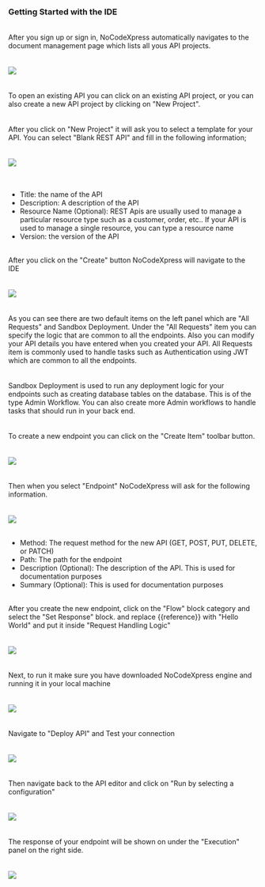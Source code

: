 ### Getting Started with the IDE
<br/>
After you sign up or sign in, NoCodeXpress automatically navigates to the document management page which lists all yous API projects.  
<br/><br/><br/>
<img style="max-width:700px;max-height:350px" class="hovarable" src="https://nocodexpress.app/docimages/1_1.png"/>
<br/><br/><br/>
To open an existing API you can click on an existing API project, or you can also create a new API project by clicking on "New Project".
<br/><br/><br/>
After you click on "New Project" it will ask you to select a template for your API. You can select "Blank REST API" and fill in the following information;
<br/><br/><br/>
<img style="max-width:700px;max-height:350px" class="hovarable" src="https://nocodexpress.app/docimages/1_2.png"/>
<br/><br/><br/>

+ Title: the name of the API
+ Description: A description of the API
+ Resource Name (Optional): REST Apis are usually used to manage a particular resource type such as a customer, order, etc.. If your API is used to manage a single resource, you can type a resource name
+ Version: the version of the API

<br/>
After you click on the "Create" button NoCodeXpress will navigate to the IDE
<br/><br/><br/>
<img style="max-width:700px;max-height:350px" class="hovarable" src="https://nocodexpress.app/docimages/1_3.png"/>
<br/><br/><br/>
As you can see there are two default items on the left panel which are "All Requests" and Sandbox Deployment. Under the "All Requests" item you can specify the logic that are common to all the endpoints. Also you can modify your API details you have entered when you created your API. All Requests item is commonly used to handle tasks such as Authentication using JWT which are common to all the endpoints.
<br/><br/><br/>
Sandbox Deployment is used to run any deployment logic for your endpoints such as creating database tables on the database.  This is of the type Admin Workflow. You can also create more Admin workflows to handle tasks that should run in your back end.
<br/><br/><br/>
To create a new endpoint you can click on the "Create Item" toolbar button.
<br/><br/><br/>
<img style="max-width:45%; height:auto;" class="hovarable" src="https://nocodexpress.app/docimages/1_4.png"/>
<br/><br/><br/>
Then when you select "Endpoint" NoCodeXpress will ask for the following information.
<br/><br/><br/>
<img style="max-width:700px;max-height:350px" class="hovarable" src="https://nocodexpress.app/docimages/1_5.png"/>
<br/><br/>

+ Method: The request method for the new API (GET, POST, PUT, DELETE, or PATCH)
+ Path: The path for the endpoint
+ Description (Optional): The description of the API. This is used for documentation purposes
+ Summary (Optional): This is used for documentation purposes

<br/>
After you create the new endpoint, click on the "Flow" block category and select the "Set Response" block. and replace {{reference}} with "Hello World" and put it inside "Request Handling Logic"
<br/><br/><br/>
<img style="max-width:700px;max-height:350px" class="hovarable" src="https://nocodexpress.app/docimages/1_6.png"/>
<br/><br/><br/>
Next, to run it make sure you have downloaded NoCodeXpress engine and running it in your local machine
<br/><br/><br/>
<img style="max-width:700px;max-height:350px" class="hovarable" src="https://nocodexpress.app/docimages/1_7.png"/>
<br/><br/><br/>
Navigate to "Deploy API" and Test your connection 
<br/><br/><br/>
<img style="max-width:700px;max-height:350px" class="hovarable" src="https://nocodexpress.app/docimages/1_8.png"/>
<br/><br/><br/>
Then navigate back to the API editor and click on "Run by selecting a configuration"
<br/><br/><br/>
<img style="max-width:50%; height:auto" class="hovarable" src="https://nocodexpress.app/docimages/1_9.png"/>
<br/><br/><br/>
The response of your endpoint will be shown on under the "Execution" panel on the right side.
<br/><br/><br/>
<img style="max-width:700px;max-height:350px" class="hovarable" src="https://nocodexpress.app/docimages/1_10.png"/>